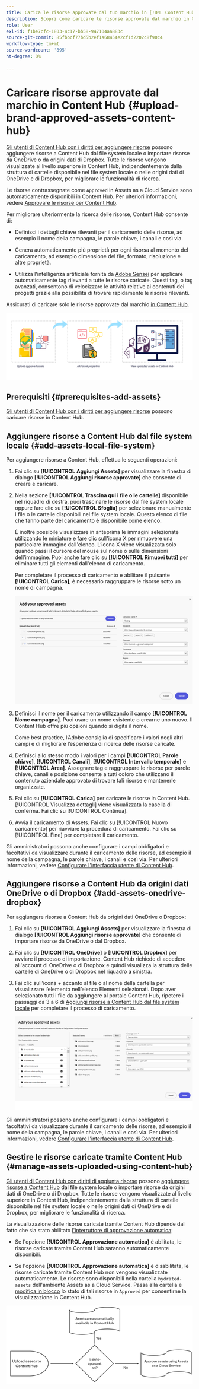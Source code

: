 ```yaml
---
title: Carica le risorse approvate dal tuo marchio in [!DNL Content Hub]
description: Scopri come caricare le risorse approvate dal marchio in Content Hub
role: User
exl-id: f1be7cfc-1803-4c17-bb58-947104aa883c
source-git-commit: 85fbbcf77bd5b2ef1a68454e2cf1d2202c8f90c4
workflow-type: tm+mt
source-wordcount: '895'
ht-degree: 0%

---
```


# Caricare risorse approvate dal marchio in Content Hub {#upload-brand-approved-assets-content-hub}

[Gli utenti di Content Hub con i diritti per aggiungere risorse](/help/assets/deploy-content-hub.md#onboard-content-hub-users-add-assets) possono aggiungere risorse a Content Hub dal file system locale o importare risorse da OneDrive o da origini dati di Dropbox. Tutte le risorse vengono visualizzate al livello superiore in Content Hub, indipendentemente dalla struttura di cartelle disponibile nel file system locale o nelle origini dati di OneDrive e di Dropbox, per migliorare le funzionalità di ricerca.

Le risorse contrassegnate come `Approved` in Assets as a Cloud Service sono automaticamente disponibili in Content Hub. Per ulteriori informazioni, vedere [Approvare le risorse per Content Hub](/help/assets/approve-assets-content-hub.md).

Per migliorare ulteriormente la ricerca delle risorse, Content Hub consente di:

* Definisci i dettagli chiave rilevanti per il caricamento delle risorse, ad esempio il nome della campagna, le parole chiave, i canali e così via.

* Genera automaticamente più proprietà per ogni risorsa al momento del caricamento, ad esempio dimensione del file, formato, risoluzione e altre proprietà.

* Utilizza l&#39;intelligenza artificiale fornita da [Adobe Sensei](https://www.adobe.com/it/sensei.html) per applicare automaticamente tag rilevanti a tutte le risorse caricate. Questi tag, o tag avanzati, consentono di velocizzare le attività relative ai contenuti dei progetti grazie alla possibilità di trovare rapidamente le risorse rilevanti.

Assicurati di caricare solo le risorse approvate dal marchio [ in Content Hub](/help/assets/approve-assets.md).

![Carica risorse approvate dal marchio](assets/upload-brand-approved-assets.png)

## Prerequisiti {#prerequisites-add-assets}

[Gli utenti di Content Hub con i diritti per aggiungere risorse](/help/assets/deploy-content-hub.md#onboard-content-hub-users-add-assets) possono caricare risorse in Content Hub.

## Aggiungere risorse a Content Hub dal file system locale {#add-assets-local-file-system}

Per aggiungere risorse a Content Hub, effettua le seguenti operazioni:

1. Fai clic su **[!UICONTROL Aggiungi Assets]** per visualizzare la finestra di dialogo **[!UICONTROL Aggiungi risorse approvate]** che consente di creare e caricare.

1. Nella sezione **[!UICONTROL Trascina qui i file o le cartelle]** disponibile nel riquadro di destra, puoi trascinare le risorse dal file system locale oppure fare clic su **[!UICONTROL Sfoglia]** per selezionare manualmente i file o le cartelle disponibili nel file system locale. Questo elenco di file che fanno parte del caricamento è disponibile come elenco.


   È inoltre possibile visualizzare in anteprima le immagini selezionate utilizzando le miniature e fare clic sull&#39;icona X per rimuovere una particolare immagine dall&#39;elenco. L’icona X viene visualizzata solo quando passi il cursore del mouse sul nome o sulle dimensioni dell’immagine. Puoi anche fare clic su **[!UICONTROL Rimuovi tutti]** per eliminare tutti gli elementi dall&#39;elenco di caricamento.

   Per completare il processo di caricamento e abilitare il pulsante **[!UICONTROL Carica]**, è necessario raggruppare le risorse sotto un nome di campagna.

   ![Carica risorse in Content Hub](assets/upload-assets-content-hub.png)

1. Definisci il nome per il caricamento utilizzando il campo **[!UICONTROL Nome campagna]**. Puoi usare un nome esistente o crearne uno nuovo. Il Content Hub offre più opzioni quando si digita il nome. <!--You can define multiple Campaign names for your upload. While you are typing a name, either click anywhere else within the dialog box or press the `,` (Comma) key to register the name.-->

   Come best practice, l’Adobe consiglia di specificare i valori negli altri campi e di migliorare l’esperienza di ricerca delle risorse caricate.

1. Definisci allo stesso modo i valori per i campi **[!UICONTROL Parole chiave]**, **[!UICONTROL Canali]**, **[!UICONTROL Intervallo temporale]** e **[!UICONTROL Area]**. Assegnare tag e raggruppare le risorse per parole chiave, canali e posizione consente a tutti coloro che utilizzano il contenuto aziendale approvato di trovare tali risorse e mantenerle organizzate.

1. Fai clic su **[!UICONTROL Carica]** per caricare le risorse in Content Hub. [!UICONTROL Visualizza dettagli] viene visualizzata la casella di conferma. Fai clic su [!UICONTROL Continua].

1. Avvia il caricamento di Assets. Fai clic su [!UICONTROL Nuovo caricamento] per riavviare la procedura di caricamento. Fai clic su [!UICONTROL Fine] per completare il caricamento.

Gli amministratori possono anche configurare i campi obbligatori e facoltativi da visualizzare durante il caricamento delle risorse, ad esempio il nome della campagna, le parole chiave, i canali e così via. Per ulteriori informazioni, vedere [Configurare l&#39;interfaccia utente di Content Hub](configure-content-hub-ui-options.md#configure-upload-options-content-hub).


## Aggiungere risorse a Content Hub da origini dati OneDrive o di Dropbox {#add-assets-onedrive-dropbox}

Per aggiungere risorse a Content Hub da origini dati OneDrive o Dropbox:

1. Fai clic su **[!UICONTROL Aggiungi Assets]** per visualizzare la finestra di dialogo **[!UICONTROL Aggiungi risorse approvate]** che consente di importare risorse da OneDrive o dal Dropbox.

1. Fai clic su **[!UICONTROL OneDrive]** o **[!UICONTROL Dropbox]** per avviare il processo di importazione. Content Hub richiede di accedere all&#39;account di OneDrive o di Dropbox e quindi visualizza la struttura delle cartelle di OneDrive o di Dropbox nel riquadro a sinistra.

1. Fai clic sull’icona + accanto al file o al nome della cartella per visualizzare l’elemento nell’elenco Elementi selezionati. Dopo aver selezionato tutti i file da aggiungere al portale Content Hub, ripetere i passaggi da 3 a 6 di [Aggiungi risorse a Content Hub dal file system locale](#add-assets-local-file-system) per completare il processo di caricamento.

   ![Carica risorse in Content Hub da OneDrive o Dropbox](assets/add-assets-onedrive-dropbox.png)

Gli amministratori possono anche configurare i campi obbligatori e facoltativi da visualizzare durante il caricamento delle risorse, ad esempio il nome della campagna, le parole chiave, i canali e così via. Per ulteriori informazioni, vedere [Configurare l&#39;interfaccia utente di Content Hub](configure-content-hub-ui-options.md#configure-upload-options-content-hub).

## Gestire le risorse caricate tramite Content Hub {#manage-assets-uploaded-using-content-hub}

[Gli utenti di Content Hub con diritti di aggiunta risorse](/help/assets/deploy-content-hub.md#onboard-content-hub-users-add-assets) possono [aggiungere risorse a Content Hub](/help/assets/upload-brand-approved-assets.md) dal file system locale o importare risorse da origini dati di OneDrive o di Dropbox. Tutte le risorse vengono visualizzate al livello superiore in Content Hub, indipendentemente dalla struttura di cartelle disponibile nel file system locale o nelle origini dati di OneDrive e di Dropbox, per migliorare le funzionalità di ricerca.

La visualizzazione delle risorse caricate tramite Content Hub dipende dal fatto che sia stato abilitato [l&#39;interruttore di approvazione automatica](/help/assets/configure-content-hub-ui-options.md#configure-import-options-content-hub):

* Se l&#39;opzione **[!UICONTROL Approvazione automatica]** è abilitata, le risorse caricate tramite Content Hub saranno automaticamente disponibili.

* Se l&#39;opzione **[!UICONTROL Approvazione automatica]** è disabilitata, le risorse caricate tramite Content Hub non vengono visualizzate automaticamente. Le risorse sono disponibili nella cartella `hydrated-assets` dell&#39;ambiente Assets as a Cloud Service. Passa alla cartella e [modifica in blocco](#bulk-approve-assets-content-hub) lo stato di tali risorse in `Approved` per consentirne la visualizzazione in Content Hub.

![Processo di approvazione Content Hub](/help/assets/assets/content-hub-approval.png)
